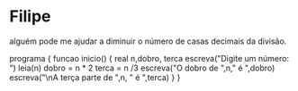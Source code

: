 # Filipe
alguém pode me ajudar a diminuir o número de casas decimais da divisão.

programa {
  funcao inicio() {
    real n,dobro, terca
    escreva("Digite um número: ")
    leia(n)
    dobro = n * 2
    terca = n /3 
    escreva("O dobro de ",n," é ",dobro)
    escreva("\nA terça parte de ",n, " é ",terca)
  }
}
